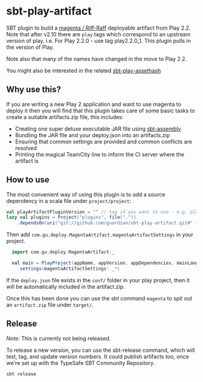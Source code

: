 sbt-play-artifact
=================

SBT plugin to build a [magenta / Riff-Raff](https://github.com/guardian/deploy) deployable artifact from Play 2.2. Note
that after v2.10 there are `play` tags which correspond to an upstream version of play. i.e. For Play 2.2.0 - use
tag play2.2.0_1. This plugin pulls in the version of Play.

Note also that many of the names have changed in the move to Play 2.2.

You might also be interested in the related [sbt-play-assethash](https://github.com/guardian/sbt-play-assethash)

Why use this?
-------------

If you are writing a new Play 2 application and want to use magenta to deploy it then you will find that
this plugin takes care of some basic tasks to create a suitable artifacts.zip file, this includes:
* Creating one super deluxe executable JAR file using [sbt-assembly](https://github.com/sbt/sbt-assembly)
* Bundling the JAR file and your deploy.json into an artifacts.zip
* Ensuring that common settings are provided and common conflicts are resolved
* Printing the magical TeamCity line to inform the CI server where the artifact is

How to use
----------

The most convenient way of using this plugin is to add a source dependency in a scala file under `project/project`:

```scala
val playArtifactPluginVersion = "" // tag id you want to use - e.g. play2.2.0_1
lazy val plugins = Project("plugins", file("."))
    .dependsOn(uri("git://github.com/guardian/sbt-play-artifact.git#" + playArtifactPluginVersion))
```

Then add `com.gu.deploy.MagentaArtifact.magentaArtifactSettings` in your project.

```scala
  import com.gu.deploy.MagentaArtifact._

  val main = PlayProject(appName, appVersion, appDependencies, mainLang = SCALA)
    .settings(magentaArtifactSettings: _*)
```

If the `deploy.json` file exists in the `conf/` folder in your play project, then it will be automatically included in
the artifact.zip.

Once this has been done you can use the sbt command `magenta` to spit out an `artifact.zip` file under `target/`.

Release
-------
*Note:* This is currently not being released.

To release a new version, you can use the sbt-release command, which will test, tag, and update version numbers.
It could publish artifacts too, once we're set up with the TypeSafe SBT Community Repository.

```
sbt release
```
